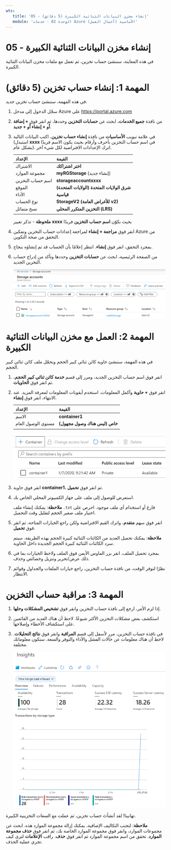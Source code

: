 ```yaml
---
wts:
   title: '05 - إنشاء مخزن البيانات الثنائية الكبيرة (5 دقائق)'
   module: 'الوحدة 02 - خدمات Azure الأساسية (أحمال العمل)'
---
```

# 05 - إنشاء مخزن البيانات الثنائية الكبيرة

في هذه المعاينة، سننشئ حساب تخزين، ثم نعمل مع ملفات مخزن البيانات الثنائية الكبيرة.

# المهمة 1: إنشاء حساب تخزين (5 دقائق)

في هذه المهمة، سننشئ حساب تخزين جديد. 

1. سجّل الدخول إلى مدخل Azure على <a href="https://portal.azure.com" target="_blank"><span style="color: #0066cc;" color="#0066cc">https://portal.azure.com</span></a>

2. من نافذة **جميع الخدمات**، ابحث عن **حسابات التخزين** وحددها، ثم انقر فوق **+ إضافة أو + إنشاء أو + جديد**. 

3. في علامة تبويب **الأساسيات** من نافذة **إنشاء حساب تخزين**، اكتب البيانات التالية (استبدل **xxxx** في اسم حساب التخزين بأحرف وأرقام بحيث يكون الاسم فريدًا بشكل عام). اترك الإعدادات الافتراضية لكل شيء آخر.

    | الإعداد | القيمة | 
    | --- | --- |
    | الاشتراك | **اختر اشتراكك** |
    | مجموعة الموارد | **myRGStorage** (إنشاء جديد) |
    | اسم حساب التخزين | **storageaccountxxxx** |
    | الموقع | **(الولايات المتحدة) شرق الولايات المتحدة**  |
    | الأداء | **قياسية** |
    | نوع الحساب | **StorageV2 (للأغراض العامة v2)** |
    | نسخ متماثل | **التخزين المتكرر المحلي (LRS)** |
    | | |

    **ملحوظة** -  تذكر تغيير **xxxx** بحيث بكوّن **اسم حساب التخزين** فريدًا

5. انقر فوق **مراجعة + إنشاء** لمراجعة إعدادات حساب التخزين وتمكين Azure من التحقق من صحة التكوين. 

6. بمجرد التحقق، انقر فوق **إنشاء**. انتظر إعلامًا بأن الحساب قد تم إنشاؤه بنجاح. 

7. من الصفحة الرئيسية، ابحث عن **حسابات التخزين** وحددها وتأكد من إدراج حساب التخزين الجديد.

    ![لقطة شاشة لحساب التخزين الذي تم إنشاؤه حديثًا في مدخل Azure.](../images/0401.png)

# المهمة 2: العمل مع مخزن البيانات الثنائية الكبيرة

في هذه المهمة، سننشئ حاوية كائن ثنائي كبير الحجم ونحمّل ملف كائن ثنائي كبير الحجم. 

1. انقر فوق اسم حساب التخزين الجديد، ومرر إلى قسم **خدمة كائن ثنائي كبير الحجم**، ثم انقر فوق **الحاويات**.

2. انقر فوق **+ حاوية** وأكمل المعلومات. استخدم أيقونات المعلومات لمعرفة المزيد. عند الانتهاء، انقر فوق **إنشاء**.


    | الإعداد | القيمة |
    | --- | --- |
    | الاسم | **container1**  |
    | مستوى الوصول العام| **خاص (ليس هناك وصول مجهول)** |
    | | |

    ![لقطة شاشة لحاوية البيانات الثنائية الكبيرة التي تم إنشاؤها حديثًا في حساب التخزين في مدخل Azure.](../images/0402.png)

4. انقر فوق حاوية **container1**، ثم انقر فوق **تحميل**.

5. استعرض للوصول إلى ملف على جهاز الكمبيوتر المحلي الخاص بك. 

    **ملاحظة**: يمكنك إنشاء ملف `.txt` فارغ أو استخدام أي ملف موجود. احرص على اختيار ملف صغير الحجم لتقليل وقت التحميل.

6. انقر فوق سهم **متقدم**، واترك القيم الافتراضية ولكن راجع الخيارات المتاحة، ثم انقر فوق **تحميل**.

    **ملاحظة**: يمكنك تحميل العديد من الكائنات الثنائية كبيرة الحجم بهذه الطريقة. سيتم سرد الكائنات الثنائية كبيرة الحجم الجديدة داخل الحاوية.

7. بمجرد تحميل الملف، انقر بزر الماوس الأيمن فوق الملف ولاحظ الخيارات بما في ذلك عرض/تحرير وتنزيل وخصائص وحذف. 

8. نظرًا لتوفر الوقت، من نافذة حساب التخزين، راجع خيارات الملفات والجداول وقوائم الانتظار.

# المهمة 3: مراقبة حساب التخزين

1. إذا لزم الأمر، ارجع إلى نافذة حساب التخزين وانقر فوق **تشخيص المشكلات وحلها**. 

2. استكشف بعض مشكلات التخزين الأكثر شيوعًا. لاحظ أن هناك العديد من القائمين على استكشاف الأخطاء وإصلاحها.

3. في نافذة حساب التخزين، مرر لأسفل إلى قسم **المراقبة** وانقر فوق **نتائج التحليلات**. لاحظ أن هناك معلومات عن حالات الفشل والأداء والتوفر والسعة. ستكون معلوماتك مختلفة.

    ![لقطة شاشة لصفحة نتائج تحليلات حساب التخزين.](../images/0403.PNG)

تهانينا! لقد أنشأتَ حساب تخزين، ثم عملت مع السعات التخزينية الكبيرة.

**ملاحظة**: لتجنب التكاليف الإضافية، يمكنك إزالة مجموعة الموارد هذه. ابحث عن مجموعات الموارد، وانقر فوق مجموعة الموارد الخاصة بك، ثم انقر فوق **حذف مجموعة الموارد**. تحقق من اسم مجموعة الموارد ثم انقر فوق **حذف**. راقب **الإعلامات** لترى كيف تجري عملية الحذف.
